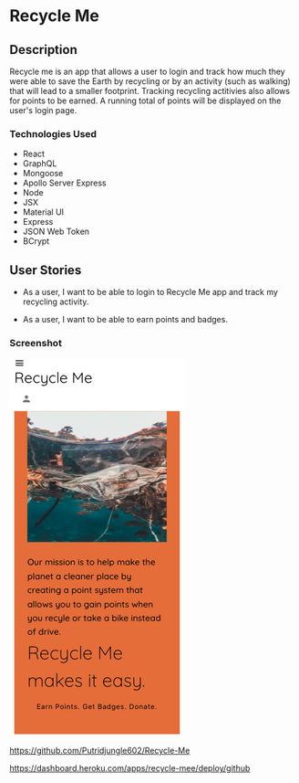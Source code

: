 # Recycle Me

## Description 

Recycle me is an app that allows a user to login and track how much they were able to save the Earth by recycling or by an activity (such as walking) that will lead to a smaller footprint.  Tracking recycling actitivies also allows for points to be earned.  A running total of points will be displayed on the user's login page.

### Technologies Used

* React
* GraphQL
* Mongoose
* Apollo Server Express
* Node
* JSX
* Material UI
* Express
* JSON Web Token
* BCrypt

## User Stories

* As a user, I want to be able to login to Recycle Me app and track my recycling activity.

* As a user, I want to be able to earn points and badges.

### Screenshot

![Alt Text](./client/public/images/Screenshot.png)

https://github.com/Putridjungle602/Recycle-Me

https://dashboard.heroku.com/apps/recycle-mee/deploy/github


